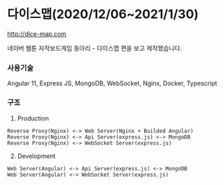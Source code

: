 # 다이스맵(2020/12/06~2021/1/30)
http://dice-map.com

네이버 웹툰 자작보드게임 동아리 - 다이스맵 편을 보고 제작했습니다.

### 사용기술
Angular 11, Express JS, MongoDB, WebSocket, Nginx, Docker, Typescript


### 구조
1. Production
```
Reverse Proxy(Nginx) <-> Web Server(Nginx + Builded Angular)
Reverse Proxy(Nginx) <-> Api Server(express.js) <-> MongoDB
Reverse Proxy(Nginx) <-> WebSocket Server(express.js)
```

2. Development
```
Web Server(Angular) <-> Api Server(express.js) <-> MongoDB
Web Server(Angular) <-> WebSocket Server(express.js)
```
